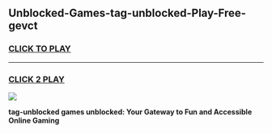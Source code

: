
## Unblocked-Games-tag-unblocked-Play-Free-gevct
<h3>
<a href="https://premium76.site?title=tag-unblocked&ref=18A1">CLICK TO PLAY</a></h3>
<hr>

<h3>
<a href="https://premium76.site?title=tag-unblocked&ref=18A1">CLICK 2 PLAY</a>
  
</h3>

<a href="https://premium76.site?title=tag-unblocked&ref=18A1"><img src="https://clearcache.store/games.png"></a>


**tag-unblocked games unblocked: Your Gateway to Fun and Accessible Online Gaming**
